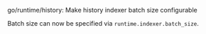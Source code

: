 go/runtime/history: Make history indexer batch size configurable

Batch size can now be specified via `runtime.indexer.batch_size`.
